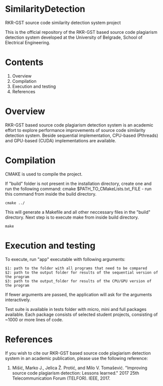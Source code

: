 # SimilarityDetection
RKR-GST source code similarity detection system project

This is the official repository of the RKR-GST based source code plagiarism detection system developed at the University of Belgrade, School of Electrical Engineering.

# Contents

1. Overview
2. Compilation
3. Execution and testing 
4. References

# Overview

RKR-GST based source code plagiarism detection system is an academic effort to explore performance improvements of source code similarity detection system. Beside sequential implementation, CPU-based (Pthreads) and GPU-based (CUDA) implementations are available. 

# Compilation

CMAKE is used to compile the project.
    
If "build" folder is not present in the installation directory, create one and run the following command:
cmake $PATH_TO_CMakeLists.txt_FILE - run this command from inside the build directory.
    
	cmake ../

This will generate a Makefile and all other neccessary files in the "build" directory.
Next step is to execute make from inside build directory.
  
	make
  
# Execution and testing

To execute, run "app" executable with following arguments:
    
    $1: path to the folder with all programs that need to be compared
    $2: path to the output folder for results of the sequential version of the program
    $3: path to the output_folder for results of the CPU/GPU version of the program

If fewer arguments are passed, the application will ask for the arguments interactively.
	
Test suite is available in tests folder with micro, mini and full packages available. Each package consists of selected student projects, consisting of ~1000 or more lines of code.

# References
	
If you wish to cite our RKR-GST based source code plagiarism detection system in an academic publication, please use the following reference:

1. Mišić, Marko J., Jelica Ž. Protić, and Milo V. Tomašević. "Improving source code plagiarism detection: Lessons learned." 2017 25th Telecommunication Forum (TELFOR). IEEE, 2017.